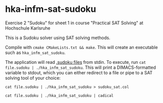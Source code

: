 # hka-infm-sat-sudoku
Exercise 2 "Sudoku" for sheet 1 in course "Practical SAT Solving" at Hochschule Karlsruhe

This is a Sudoku solver using SAT solving methods.

Compile with `cmake CMakeLists.txt && make`. This will create an executable such as `hka_infm_sat_sudoku`.

The application will read [.sudoku files](https://baldur.iti.kit.edu/sat/files/sudokus.zip) from stdin. To execute, run `cat file.sudoku | ./hka_infm_sat_sudoku`.
This will print a DIMACS-formatted variable to stdout, which you can either redirect to a file or pipe to a SAT solving tool of your choice:

`cat file.sudoku | ./hka_infm_sat_sudoku > sudoku_sat.col`

`cat file.sudoku | ./hka_infm_sat_sudoku | cadical`